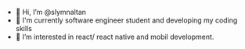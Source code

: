 - 👋 Hi, I’m @slymnaltan
- 🌱 I'm currently software engineer student and developing my coding skills
- 👀 I’m interested in react/ react native and mobil development.

